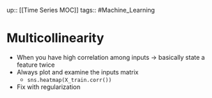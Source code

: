 up:: [[Time Series MOC]]
tags:: #Machine_Learning 
# Multicollinearity
- When you have high correlation among inputs -> basically state a feature twice
- Always plot and examine the inputs matrix
	- `sns.heatmap(X_train.corr())`
- Fix with regularization